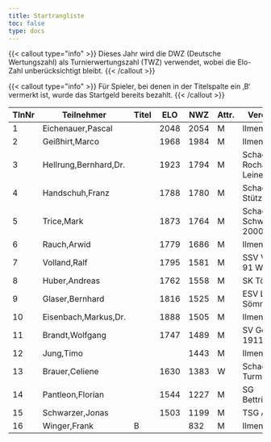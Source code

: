 ```yaml
---
title: Startrangliste
toc: false
type: docs
---
```


{{< callout type="info" >}}
Dieses Jahr wird die DWZ (Deutsche Wertungszahl) als Turnierwertungszahl (TWZ) verwendet, wobei die Elo-Zahl unberücksichtigt bleibt.
{{< /callout >}}


{{< callout type="info" >}}
Für Spieler, bei denen in der Titelspalte ein ‚B‘ vermerkt ist, wurde das Startgeld bereits bezahlt.
{{< /callout >}}


| TlnNr | Teilnehmer | Titel | ELO | NWZ | Attr. | Verein/Ort | Land | Geburt | FideKenn. | PKZ |
| --- | --- | --- | --- | --- | --- | --- | --- | --- | --- | --- | 
| 1 | Eichenauer,Pascal |  | 2048 | 2054 | M | Ilmenauer SV | GER | 1999 | 12991848 | 10276112 |
| 2 | Geißhirt,Marco |  | 1968 | 1984 | M | Ilmenauer SV | GER | 1990 | 4610563 | 10059257 |
| 3 | Hellrung,Bernhard,Dr. |  | 1923 | 1794 | M | Schachclub Rochade Leinefelde | GER | 1962 | 4692420 | 10079581 |
| 4 | Handschuh,Franz |  | 1788 | 1780 | M | Schachverein Stützerbach | GER | 1948 | 34602615 | 10073513 |
| 5 | Trice,Mark |  | 1873 | 1764 | M | Schachklub Schweinfurt 2000 e.V. | GER | 1960 | 12920037 | 10225460 |
| 6 | Rauch,Arwid |  | 1779 | 1686 | M | Ilmenauer SV | GER | 2003 | 16215923 | 10283822 |
| 7 | Volland,Ralf |  | 1795 | 1581 | M | SSV Vimaria 91 Weimar | GER | 1953 | 24640123 | 10230969 |
| 8 | Huber,Andreas |  | 1762 | 1558 | M | SK Töging | GER | 1978 | 34639306 | 10090023 |
| 9 | Glaser,Bernhard |  | 1816 | 1525 | M | ESV Lok Sömmerda | GER | 1960 | 24638331 | 10061931 |
| 10 | Eisenbach,Markus,Dr. |  | 1888 | 1505 | M | Ilmenauer SV | GER | 1984 | 34663630 | 10043553 |
| 11 | Brandt,Wolfgang |  | 1747 | 1489 | M | SV Gehren 1911 | GER | 1960 | 16202465 | 10257345 |
| 12 | Jung,Timo |  |  | 1443 | M | Ilmenauer SV | GER | 2005 | 533029865 | 10845239 |
| 13 | Brauer,Celiene |  | 1630 | 1383 | W | Schachclub Turm Erfurt | GER | 2009 | 34663622 | 10724741 |
| 14 | Pantleon,Florian |  | 1544 | 1227 | M | SG Bettringen | GER | 1999 | 533016836 | 10535931 |
| 15 | Schwarzer,Jonas |  | 1503 | 1199 | M | TSG Apolda | GER | 2006 | 34686223 | 10829349 |
| 16 | Winger,Frank | B |  | 832 | M | Ilmenauer SV | GER | 1964 | 16233069 | 10651767 |
